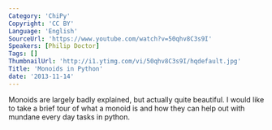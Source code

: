 ```yaml
---
Category: 'ChiPy'
Copyright: 'CC BY'
Language: 'English'
SourceUrl: 'https://www.youtube.com/watch?v=50qhv8C3s9I'
Speakers: [Philip Doctor]
Tags: []
ThumbnailUrl: 'http://i1.ytimg.com/vi/50qhv8C3s9I/hqdefault.jpg'
Title: 'Monoids in Python'
date: '2013-11-14'
---
```

Monoids are largely badly explained, but actually quite beautiful.  I would like to take a brief tour of what a monoid is and how they can help out with mundane every day tasks in python.